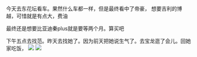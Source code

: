 今天去东花坛看车。果然什么车都一样，但是最终看中了帝豪，
想要吉利的博越，可惜就是有点大，费油

最终还是想要比亚迪秦plus就是要等两个月。算买吧

下午五点去找范。昨天去找她了。因为前天把她说生气了。去宝龙逛了会儿。回她家吃饭，
![](http://upload-images.jianshu.io/upload_images/6904315-6741172e9c42dc45.jpg?imageMogr2/auto-orient/strip%7CimageView2/2/w/1080/q/50)
![](http://upload-images.jianshu.io/upload_images/6904315-69fbef26ebbca7ff.jpg?imageMogr2/auto-orient/strip%7CimageView2/2/w/1080/q/50)
